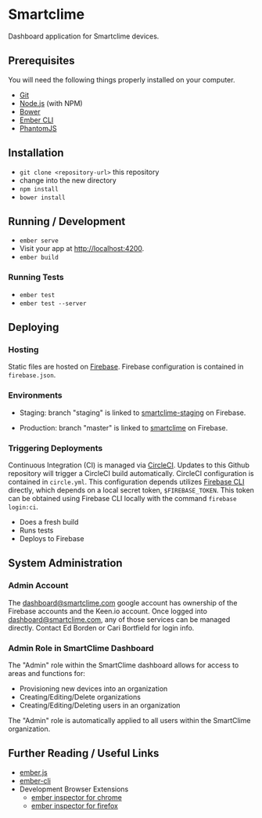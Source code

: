 # Smartclime

Dashboard application for Smartclime devices.

## Prerequisites

You will need the following things properly installed on your computer.

* [Git](http://git-scm.com/)
* [Node.js](http://nodejs.org/) (with NPM)
* [Bower](http://bower.io/)
* [Ember CLI](http://ember-cli.com/)
* [PhantomJS](http://phantomjs.org/)

## Installation

* `git clone <repository-url>` this repository
* change into the new directory
* `npm install`
* `bower install`

## Running / Development

* `ember serve`
* Visit your app at [http://localhost:4200](http://localhost:4200).
* `ember build`

### Running Tests

* `ember test`
* `ember test --server`

## Deploying

### Hosting

Static files are hosted on [Firebase](http://firebase.google.com). Firebase configuration is contained in `firebase.json`.

### Environments

* Staging: branch "staging" is linked to [smartclime-staging](https://smartclime-staging.firebaseapp.com/) on Firebase.

* Production: branch "master" is linked to [smartclime](https://smartclime-70e4f.firebaseapp.com/) on Firebase.

### Triggering Deployments

Continuous Integration (CI) is managed via [CircleCI](http://circleci.com). Updates to this Github repository will trigger a CircleCI build automatically. CircleCI configuration is contained in `circle.yml`. This configuration depends utilizes [Firebase CLI](https://github.com/firebase/firebase-tools) directly, which depends on a local secret token, `$FIREBASE_TOKEN`. This token can be obtained using Firebase CLI locally with the command `firebase login:ci`.

* Does a fresh build
* Runs tests
* Deploys to Firebase

## System Administration

### Admin Account

The dashboard@smartclime.com google account has ownership of the Firebase accounts and the Keen.io account. Once logged into dashboard@smartclime.com, any of those services can be managed directly. Contact Ed Borden or Cari Bortfield for login info.

### Admin Role in SmartClime Dashboard

The "Admin" role within the SmartClime dashboard allows for access to areas and functions for:
* Provisioning new devices into an organization
* Creating/Editing/Delete organizations
* Creating/Editing/Deleting users in an organization

The "Admin" role is automatically applied to all users within the SmartClime organization.

## Further Reading / Useful Links

* [ember.js](http://emberjs.com/)
* [ember-cli](http://ember-cli.com/)
* Development Browser Extensions
  * [ember inspector for chrome](https://chrome.google.com/webstore/detail/ember-inspector/bmdblncegkenkacieihfhpjfppoconhi)
  * [ember inspector for firefox](https://addons.mozilla.org/en-US/firefox/addon/ember-inspector/)

